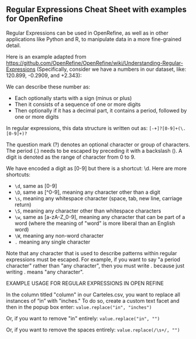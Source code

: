 ## Regular Expressions Cheat Sheet with examples for OpenRefine

Regular Expressions can be used in OpenRefine, as well as in other applications like Python and R, to manipulate data in a more fine-grained detail.

Here is an example adapted from https://github.com/OpenRefine/OpenRefine/wiki/Understanding-Regular-Expressions (Specifically, consider we have a numbers in our dataset, like: 120.899, -0.2909, and +2.343):

We can describe these number as:
* Each optionally starts with a sign (minus or plus)
* Then it consists of a sequence of one or more digits
* Then optionally if it has a decimal part, it contains a period, followed by one or more digits

In regular expressions, this data structure is written out as:
`[-+]?[0-9]+(\.[0-9]+)?`
 
The question mark (?) denotes an optional character or group of characters. The period (.) needs to be escaped by preceding it with a backslash (\). A digit is denoted as the range of character from 0 to 9.

We have encoded a digit as [0-9] but there is a shortcut: \d. Here are more shortcuts:

* `\d`, same as [0-9]
* `\D`, same as [^0-9], meaning any character other than a digit
* `\s`, meaning any whitespace character (space, tab, new line, carriage return)
* `\S`, meaning any character other than whitespace characters
* `\w`, same as [a-zA-Z_0-9], meaning any character that can be part of a word (where the meaning of "word" is more liberal than an English word)
* `\W`, meaning any non-word character
* `.` meaning any single character

Note that any character that is used to describe patterns within regular expressions must be escaped. For example, if you want to say "a period character" rather than "any character", then you must write \. because just writing . means "any character". 

EXAMPLE USAGE FOR REGULAR EXPRESSIONS IN OPEN REFINE

In the column titled "column" in our Carteles.csv, you want to replace all instances of “in” with "inches." To do so, create a custom text facet and then in the popup box enter: `value.replace("in", "inches")`

Or, if you want to remove "in" entirely: `value.replace("in", "")`

Or, if you want to remove the spaces entirely: `value.replace(/\s+/, "")`
